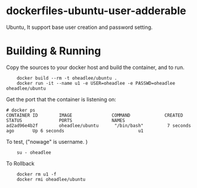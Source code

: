# dockerfiles-ubuntu-user-adderable
Ubuntu, It support base user creation and password setting.

# Building & Running

Copy the sources to your docker host and build the container, and to run.
```
	docker build --rm -t oheadlee/ubuntu .
	docker run -it --name u1 -e USER=oheadlee -e PASSWD=oheadlee oheadlee/ubuntu
```
Get the port that the container is listening on:

```
# docker ps
CONTAINER ID        IMAGE               COMMAND             CREATED             STATUS              PORTS               NAMES
ad2ad96e4b2f        oheadlee/ubuntu      "/bin/bash"         7 seconds ago       Up 6 seconds                            u1
```

To test, ("nowage" is username. )
```
	su - oheadlee
```
To Rollback
```
    docker rm u1 -f
    docker rmi oheadlee/ubuntu
```
